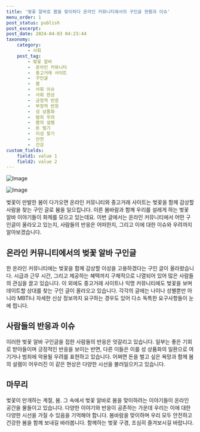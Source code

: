 ```yaml
---
title: '벚꽃 알바로 봄을 맞이하다 온라인 커뮤니티에서의 구인글 현황과 이슈'
menu_order: 1
post_status: publish
post_excerpt: 
post_date: 2024-04-03 04:23:44
taxonomy:
    category:
        - 사회
    post_tag:
        - 벚꽃 알바
        -  온라인 커뮤니티
        -  중고거래 사이트
        -  구인글
        -  봄
        -  사회 이슈
        -  사회 현상
        -  긍정적 반응
        -  부정적 반응
        -  성 상품화
        -  범죄 우려
        -  봄의 설렘
        -  돈 벌기
        -  이성 찾기
        -  안전
        -  건강
custom_fields:
    field1: value 1
    field2: value 2
---
```


![Image](https://imgnews.pstatic.net/image/277/2024/04/02/0005400641_001_20240402163701292.jpg?type=w647)

![Image](https://imgnews.pstatic.net/image/277/2024/04/02/0005400641_002_20240402163701332.jpg?type=w647)

벚꽃이 만발한 봄이 다가오면 온라인 커뮤니티와 중고거래 사이트는 벚꽃을 함께 감상할 사람을 찾는 구인 글로 붐을 일으킵니다. 이른 봄바람과 함께 우리를 설레게 하는 벚꽃 알바 이야기들이 화제를 모으고 있는데요. 이번 글에서는 온라인 커뮤니티에서 어떤 구인글이 올라오고 있는지, 사람들의 반응은 어떠한지, 그리고 이에 대한 이슈와 우려까지 알아보겠습니다.
## 온라인 커뮤니티에서의 벚꽃 알바 구인글
한 온라인 커뮤니티에는 벚꽃을 함께 감상할 이성을 고용하겠다는 구인 글이 올라왔습니다. 시급과 근무 시간, 그리고 제공하는 혜택까지 구체적으로 나열되어 있어 많은 사람들의 관심을 끌고 있습니다. 이 외에도 중고거래 사이트나 익명 커뮤니티에도 벚꽃을 보며 데이트할 상대를 찾는 구인 글이 올라오고 있습니다. 각각의 글에는 나이나 성별뿐만 아니라 MBTI나 자세한 신상 정보까지 요구하는 경우도 있어 다소 독특한 요구사항들이 눈에 띕니다.
## 사람들의 반응과 이슈
이러한 벚꽃 알바 구인글을 접한 사람들의 반응은 엇갈리고 있습니다. 일부는 좋은 기회로 받아들이며 긍정적인 반응을 보이는 반면, 다른 이들은 이를 성 상품화의 일환으로 여기거나 범죄에 악용될 우려를 표현하고 있습니다. 어쩌면 돈을 벌고 싶은 욕망과 함께 봄의 설렘이 어우러진 이 같은 현상은 다양한 시선을 불러일으키고 있습니다.
## 마무리
벚꽃이 만개하는 계절, 봄. 그 속에서 벚꽃 알바로 봄을 맞이하려는 이야기들이 온라인 공간을 물들이고 있습니다. 다양한 이야기와 반응이 공존하는 가운데 우리는 이에 대한 다양한 시선을 가질 수 있음을 기억해야 합니다. 봄바람을 맞이하며 우리 모두 안전하고 건강한 봄을 함께 보내길 바라봅니다. 함께하는 벚꽃 구경, 조심히 즐겨보시길 바랍니다.
